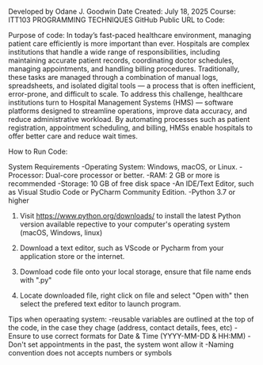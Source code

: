 Developed by Odane J. Goodwin
Date Created: July 18, 2025
Course: ITT103 PROGRAMMING TECHNIQUES 
GitHub Public URL to Code:


Purpose of code:
In today’s fast-paced healthcare environment, managing patient care efficiently is more important than ever. Hospitals are complex institutions that handle a wide range of responsibilities, including maintaining accurate patient records, coordinating doctor schedules, managing appointments, and handling billing procedures. Traditionally, these tasks are managed through a combination of manual logs, spreadsheets, and isolated digital tools — a process that is often inefficient, error-prone, and difficult to scale.
To address this challenge, healthcare institutions turn to Hospital Management Systems (HMS) — software platforms designed to streamline operations, improve data accuracy, and reduce administrative workload. By automating processes such as patient registration, appointment scheduling, and billing, HMSs enable hospitals to offer better care and reduce wait times.


How to Run Code:

System Requirements
-Operating System: Windows, macOS, or Linux.
-Processor: Dual-core processor or better.
-RAM: 2 GB or more is recommended
-Storage: 10 GB of free disk space
-An IDE/Text Editor, such as Visual Studio Code or PyCharm Community Edition. 
-Python 3.7 or higher

1. Visit https://www.python.org/downloads/ to install the latest Python version available repective to your computer's operating system (macOS, Windows, linux)

2. Download a text editor, such as VScode or Pycharm from your application store or the internet.

3. Download code file onto your local storage, ensure that file name ends with ".py"

4. Locate downloaded file, right click on file and select "Open with" then select the prefered text editor to launch program. 




Tips when operaating system:
-reusable variables are outlined at the top of the code, in the case they chage (address, contact details, fees, etc)
-Ensure to use correct formats for Date & Time (YYYY-MM-DD & HH:MM)
-Don't set appointments in the past, the system wont allow it
-Naming convention does not accepts numbers or symbols







